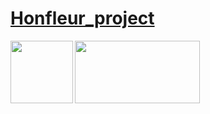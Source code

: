 # <a href="https://objective-poincare-859034.netlify.app/">Honfleur_project</a>

<img src="https://upload.wikimedia.org/wikipedia/commons/9/95/Vue.js_Logo_2.svg" width="100" height="100" align="left">
<img src="https://greensock.com/uploads/set_resources_5/84c1e40ea0e759e3f1505eb1788ddf3c_greensock-logo.svg" width="200" height="100" align="left">
